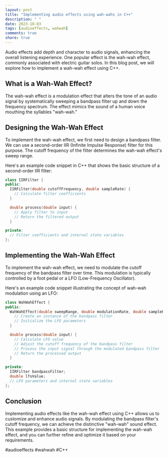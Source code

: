 ```yaml
---
layout: post
title: "Implementing audio effects using wah-wahs in C++"
description: " "
date: 2023-10-03
tags: [audioeffects, wahwah]
comments: true
share: true
---
```


Audio effects add depth and character to audio signals, enhancing the overall listening experience. One popular effect is the wah-wah effect, commonly associated with electric guitar solos. In this blog post, we will explore how to implement a wah-wah effect using C++.

## What is a Wah-Wah Effect?

The wah-wah effect is a modulation effect that alters the tone of an audio signal by systematically sweeping a bandpass filter up and down the frequency spectrum. The effect mimics the sound of a human voice mouthing the syllables "wah-wah."

## Designing the Wah-Wah Effect

To implement the wah-wah effect, we first need to design a bandpass filter. We can use a second-order IIR (Infinite Impulse Response) filter for this purpose. The cutoff frequency of the filter determines the wah-wah effect's sweep range.

Here's an example code snippet in C++ that shows the basic structure of a second-order IIR filter:

```cpp
class IIRFilter {
public:
  IIRFilter(double cutoffFrequency, double sampleRate) {
    // Calculate filter coefficients
  }

  double process(double input) {
    // Apply filter to input
    // Return the filtered output
  }

private:
  // Filter coefficients and internal state variables
};
```

## Implementing the Wah-Wah Effect

To implement the wah-wah effect, we need to modulate the cutoff frequency of the bandpass filter over time. This modulation is typically controlled by a foot pedal or a LFO (Low-Frequency Oscillator).

Here's an example code snippet illustrating the concept of wah-wah modulation using an LFO:

```cpp
class WahWahEffect {
public:
  WahWahEffect(double sweepRange, double modulationRate, double sampleRate) {
    // Create an instance of the bandpass filter
    // Initialize the LFO parameters
  }

  double process(double input) {
    // Calculate LFO value
    // Adjust the cutoff frequency of the bandpass filter
    // Process the input signal through the modulated bandpass filter
    // Return the processed output
  }

private:
  IIRFilter bandpassFilter;
  double lfoValue;
  // LFO parameters and internal state variables
};
```
        
## Conclusion

Implementing audio effects like the wah-wah effect using C++ allows us to customize and enhance audio signals. By modulating the bandpass filter's cutoff frequency, we can achieve the distinctive "wah-wah" sound effect. This example provides a basic structure for implementing the wah-wah effect, and you can further refine and optimize it based on your requirements.

#audioeffects #wahwah #C++